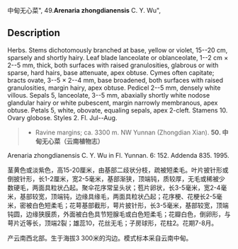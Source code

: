 中甸无心菜",
49.**Arenaria zhongdianensis** C. Y. Wu",

## Description
Herbs. Stems dichotomously branched at base, yellow or violet, 15--20 cm, sparsely and shortly hairy. Leaf blade lanceolate or oblanceolate, 1--2 cm × 2--5 mm, thick, both surfaces with raised granulosities, glabrous or with sparse, hard hairs, base attenuate, apex obtuse. Cymes often capitate; bracts ovate, 3--5 × 2--4 mm, base broadened, both surfaces with raised granulosities, margin hairy, apex obtuse. Pedicel 2--5 mm, densely white villous. Sepals 5, lanceolate, 3--5 mm, abaxially shortly white nodose glandular hairy or white pubescent, margin narrowly membranous, apex obtuse. Petals 5, white, obovate, equaling sepals, apex 2-cleft. Stamens 10. Ovary globose. Styles 2. Fl. Jul--Aug.

> * Ravine margins; ca. 3300 m. NW Yunnan (Zhongdian Xian).
**50. 中甸无心菜（云南植物志）**

Arenaria zhongdianensis C. Y. Wu in Fl. Yunnan. 6: 152. Addenda 835. 1995.

茎黄色或淡紫色，高15-20厘米，由基部二歧状分枝，疏被短柔毛。叶片披针形或倒披针形，长1-2厘米，宽2-5毫米，基部渐狭，顶端钝，质较厚，无毛或稀被少数硬毛，两面具粒状凸起。聚伞花序常呈头状；苞片卵状，长3-5毫米，宽2-4毫米，基部较宽，顶端钝，边缘具缘毛，两面具粒状凸起；花序梗、花梗长2-5毫米，密被白色短柔毛；花萼基部截形，萼片披针形，长3-5毫米，基部较宽，顶端钝圆，边缘狭膜质，外面被白色具节短腺毛或白色短柔毛；花瓣白色，倒卵形，与萼片近等长，顶端2裂；雄蕊10，花丝无毛；子房球形，花柱2。花期7-8月。

产云南西北部。生于海拔3 300米的沟边。模式标本采自云南中甸。
